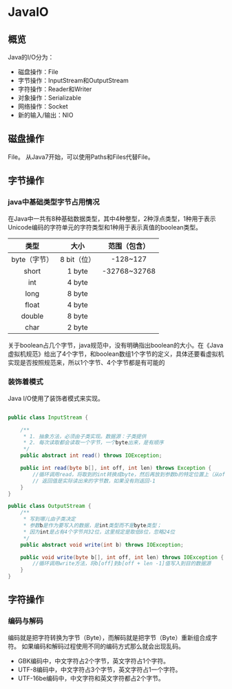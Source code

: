 
# JavaIO

## 概览

Java的I/O分为：

- 磁盘操作：File
- 字节操作：InputStream和OutputStream
- 字符操作：Reader和Writer
- 对象操作：Serializable
- 网络操作：Socket
- 新的输入/输出：NIO

## 磁盘操作

File。
从Java7开始，可以使用Paths和Files代替File。

## 字节操作

### java中基础类型字节占用情况

在Java中一共有8种基础数据类型，其中4种整型，2种浮点类型，1种用于表示Unicode编码的字符单元的字符类型和1种用于表示真值的boolean类型。

|类型|大小|范围（包含）|
|:--:|:--:|:--:|
|byte（字节）|8 bit（位）|-128~127|
|short|1 byte|-32768~32768|
|int|4 byte||
|long|8 byte|
|float|4 byte|
|double|8 byte|
|char|2 byte|

关于boolean占几个字节，java规范中，没有明确指出boolean的大小。在《Java虚拟机规范》给出了4个字节，和boolean数组1个字节的定义，具体还要看虚拟机实现是否按照规范来，所以1个字节、4个字节都是有可能的

### 装饰着模式

Java I/O使用了装饰者模式来实现。

```java

public class InputStream {

    /**
     * 1. 抽象方法，必须由子类实现。数据源：子类提供
     * 2. 每次读取都会读取一个字节，一个byte出来，是有顺序
     */
    public abstract int read() throws IOException;

    public int read(byte b[], int off, int len) throws Exception {
        //循环调用read，将取到的int转换成byte，然后再放到参数b的特定位置上（从off开始放，放len个）
        // 返回值是实际读出来的字节数，如果没有则返回-1
    }
}
```

```java
public class OutputStream {
    /**
     * 写到哪儿由子类决定
     * 参数b是作为要写入的数据，是int类型而不是byte类型；
     * 因为int是占有4个字节共32位，这里规定是取低8位，忽略24位
     */
    public abstract void write(int b) throws IOException;

    public void write(byte b[], int off, int len) throws IOException {
        //循环调用write方法，将b[off]到b[off + len -1]值写入到目的数据源
    }
}
```

## 字符操作

### 编码与解码

编码就是把字符转换为字节（Byte），而解码就是把字节（Byte）重新组合成字符。
如果编码和解码过程使用不同的编码方式那么就会出现乱码。

- GBK编码中，中文字符占2个字节，英文字符占1个字符。
- UTF-8编码中，中文字符占3个字节，英文字符占1一个字符。
- UTF-16be编码中，中文字符和英文字符都占2个字节。